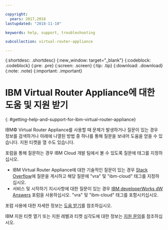 ```yaml
---

copyright:
  years: 2017,2018
lastupdated: "2018-11-10"

keywords: help, support, troubleshooting

subcollection: virtual-router-appliance

---
```


{:shortdesc: .shortdesc}
{:new_window: target="_blank"}
{:codeblock: .codeblock}
{:pre: .pre}
{:screen: .screen}
{:tip: .tip}
{:download: .download}
{:note: .note}
{:important: .important}

# IBM Virtual Router Appliance에 대한 도움 및 지원 받기
{: #getting-help-and-support-for-ibm-virtual-router-appliance}

IBM© Virtual Router Appliance를 사용할 때 문제가 발생하거나 질문이 있는 경우 정보를 검색하거나 아래에 나열된 방법 중 하나를 통해 질문을 보내어 도움을 얻을 수 있습니다. 지원 티켓을 열 수도 있습니다.

포럼을 통해 질문하는 경우 IBM Cloud 개발 팀에서 볼 수 있도록 질문에 태그를 지정하십시오.

* IBM Virtual Router Appliance에 대한 기술적인 질문이 있는 경우 [Stack Overflow](https://stackoverflow.com/search?q=vra+ibm-cloud)에 질문을 게시하고 해당 질문에 "vra" 및 "ibm-cloud" 태그를 지정하십시오.
* 서비스 및 시작하기 지시사항에 대한 질문이 있는 경우 [IBM developerWorks dW Answers](https://developer.ibm.com/answers/topics/vra.html?smartspace=ibm-cloud) 포럼을 사용하십시오. "vra" 및 "ibm-cloud" 태그를 포함시키십시오.

포럼 사용에 대한 자세한 정보는 [도움 받기](/docs/get-support?topic=get-support-using-avatar)를 참조하십시오.

IBM 지원 티켓 열기 또는 지원 레벨과 티켓 심각도에 대한 정보는 [지원 문의](/docs/get-support?topic=get-support-contacting-bluemix-support-dedicated-local)를 참조하십시오.
